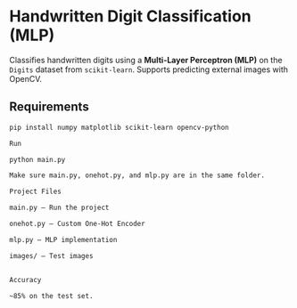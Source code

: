# Handwritten Digit Classification (MLP)

Classifies handwritten digits using a **Multi-Layer Perceptron (MLP)** on the `Digits` dataset from `scikit-learn`. Supports predicting external images with OpenCV.

## Requirements
```bash
pip install numpy matplotlib scikit-learn opencv-python

Run

python main.py

Make sure main.py, onehot.py, and mlp.py are in the same folder.

Project Files

main.py – Run the project

onehot.py – Custom One-Hot Encoder

mlp.py – MLP implementation

images/ – Test images


Accuracy

~85% on the test set.
